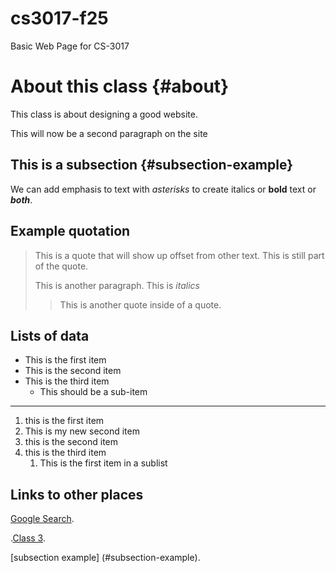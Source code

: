 # cs3017-f25
Basic Web Page for CS-3017

# About this class {#about} 
This class is about designing a good website.

This will now be a second paragraph on the site 

## This is a subsection {#subsection-example}
We can add emphasis to text with *asterisks* to create italics or **bold** text or ***both***.

## Example quotation
> This is a quote that will show up offset from other text.
> This is still part of the quote.
>
> This is another paragraph. This is *italics*
>
>> This is another quote inside of a quote.

## Lists of data 

+ This is the first item
+ This is the second item
+ This is the third item
   + This should be a sub-item

---

1. this is the first item
2. This is my new second item
3. this is the second item
4. this is the third item
   1. This is the first item in a sublist

## Links to other places      
[Google Search](https://google.come).

.[Class 3](class3).

[subsection example] (#subsection-example).
